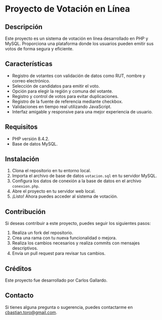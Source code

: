 # Proyecto de Votación en Línea

## Descripción

Este proyecto es un sistema de votación en línea desarrollado en PHP y MySQL. Proporciona una plataforma donde los usuarios pueden emitir sus votos de forma segura y eficiente.

## Características

- Registro de votantes con validación de datos como RUT, nombre y correo electrónico.
- Selección de candidatos para emitir el voto.
- Opción para elegir la región y comuna del votante.
- Registro y control de votos para evitar duplicaciones.
- Registro de la fuente de referencia mediante checkbox.
- Validaciones en tiempo real utilizando JavaScript.
- Interfaz amigable y responsive para una mejor experiencia de usuario.

## Requisitos

- PHP versión 8.4.2.
- Base de datos MySQL.

## Instalación

1. Clona el repositorio en tu entorno local.
2. Importa el archivo de base de datos `votacion.sql` en tu servidor MySQL.
3. Configura los datos de conexión a la base de datos en el archivo `conexion.php`.
4. Abre el proyecto en tu servidor web local.
5. ¡Listo! Ahora puedes acceder al sistema de votación.

## Contribución

Si deseas contribuir a este proyecto, puedes seguir los siguientes pasos:

1. Realiza un fork del repositorio.
2. Crea una rama con tu nueva funcionalidad o mejora.
3. Realiza los cambios necesarios y realiza commits con mensajes descriptivos.
4. Envía un pull request para revisar tus cambios.

## Créditos

Este proyecto fue desarrollado por Carlos Gallardo.

## Contacto

Si tienes alguna pregunta o sugerencia, puedes contactarme en cbastian.toro@gmail.com.